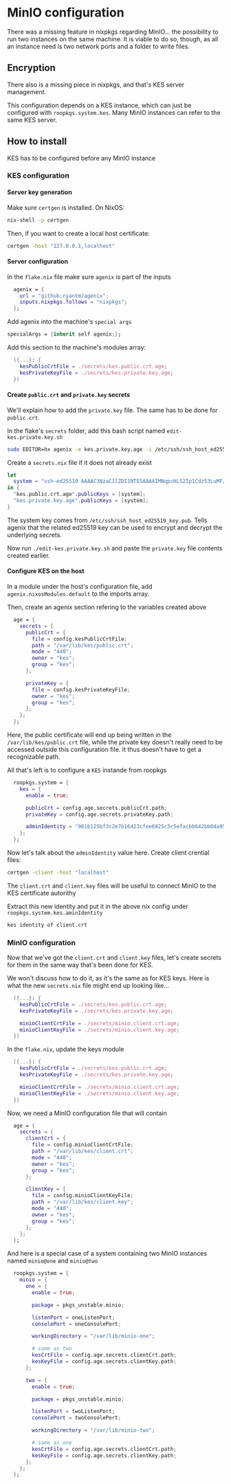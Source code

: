 # MinIO configuration

There was a missing feature in nixpkgs regarding MinIO... the possibility to run two instances 
on the same machine. It is viable to do so, though, as all an instance need is two network ports
and a folder to write files.

## Encryption

There also is a missing piece in nixpkgs, and that's KES server management.

This configuration depends on a KES instance, which can just be configured with `roopkgs.system.kes`.
Many MinIO instances can refer to the same KES server.

## How to install

KES has to be configured before any MinIO instance

### KES configuration

#### Server key generation

Make sure `certgen` is installed. On NixOS:

```bash
nix-shell -p certgen
```

Then, if you want to create a local host certificate:

```bash
certgen -host "127.0.0.1,localhost"
```

#### Server configuration

In the `flake.nix` file make sure `agenix` is part of the inputs

```nix
  agenix = {
    url = "github:ryantm/agenix";
    inputs.nixpkgs.follows = "nixpkgs";
  };
```

Add agenix into the machine's `special args`

```nix
specialArgs = {inherit self agenix;};
```

Add this section to the machine's modules array:

```nix
  ({...}: {
    kesPublicCrtFile = ./secrets/kes.public.crt.age;
    kesPrivateKeyFile = ./secrets/kes.private.key.age;
  })
```

#### Create `public.crt` and `private.key` secrets

We'll explain how to add the `private.key` file. The same has to be done for `public.crt`.

In the flake's `secrets` folder, add this bash script named `edit-kes.private.key.sh`

```bash
sudo EDITOR=hx agenix -e kes.private.key.age -i /etc/ssh/ssh_host_ed25519_key
```

Create a `secrets.nix` file if it does not already exist

```nix
let
  system = "ssh-ed25519 AAAAC3NzaC1lZDI1NTE5AAAAIMNqpcHLS2Ip1Cdz53LuMF/znGtsLWeA4vr3WLETb9sZ";
in {
  "kes.public.crt.age".publicKeys = [system];
  "kes.private.key.age".publicKeys = [system];
}
```

The system key comes from `/etc/ssh/ssh_host_ed25519_key.pub`. Tells agenix that the related
ed25519 key can be used to encrypt and decrypt the underlying secrets.

Now run `./edit-kes.private.key.sh` and paste the `private.key` file contents created earlier.

#### Configure KES on the host

In a module under the host's configuration file, add `agenix.nixosModules.default` to the imports
array.

Then, create an agenix section refering to the variables created above

```nix
  age = {
    secrets = {
      publicCrt = {
        file = config.kesPublicCrtFile;
        path = "/var/lib/kes/public.crt";
        mode = "440";
        owner = "kes";
        group = "kes";
      };

      privateKey = {
        file = config.kesPrivateKeyFile;
        owner = "kes";
        group = "kes";
      };
    };
  };
```

Here, the public certificate will end up being written in the `/var/lib/kes/public.crt` file, while
the private key doesn't really need to be accessed outside this configuration file. It thus doesn't
have to get a recognizable path.

All that's left is to configure a `KES` instande from roopkgs

```nix
  roopkgs.system = {
    kes = {
      enable = true;

      publicCrt = config.age.secrets.publicCrt.path;
      privateKey = config.age.secrets.privateKey.path;

      adminIdentity = "901b125bf3c2e7b16423cfee6825c3c5efacbb642bb04a95ee39bfa61480c112";
    };
  };
```

Now let's talk about the `adminIdentity` value here. Create client crential files:

```bash
certgen -client -host "localhost"
```

The `client.crt` and `client.key` files will be useful to connect MinIO to the KES certificate autorithy

Extract this new identity and put it in the above nix config under `roopkgs.system.kes.aminIdentity`

```bash
kes identity of client.crt
```


### MinIO configuration

Now that we've got the `client.crt` and `client.key` files, let's create secrets for them in the same way
that's been done for KES.

We won't discuss how to do it, as it's the same as for KES keys. Here is what the new `secrets.nix` file 
might end up looking like...

```nix
  ({...}: {
    kesPublicCrtFile = ./secrets/kes.public.crt.age;
    kesPrivateKeyFile = ./secrets/kes.private.key.age;

    minioClientCrtFile = ./secrets/minio.client.crt.age;
    minioClientKeyFile = ./secrets/minio.client.key.age;
  })
```

In the `flake.nix`, update the keys module

```nix
  ({...}: {
    kesPublicCrtFile = ./secrets/kes.public.crt.age;
    kesPrivateKeyFile = ./secrets/kes.private.key.age;

    minioClientCrtFile = ./secrets/minio.client.crt.age;
    minioClientKeyFile = ./secrets/minio.client.key.age;
  })
```

Now, we need a MinIO configuration file that will contain

```nix
  age = {
    secrets = {
      clientCrt = {
        file = config.minioClientCrtFile;
        path = "/var/lib/kes/client.crt";
        mode = "440";
        owner = "kes";
        group = "kes";
      };

      clientKey = {
        file = config.minioClientKeyFile;
        path = "/var/lib/kes/client.key";
        mode = "440";
        owner = "kes";
        group = "kes";
      };
    };
  };
```

And here is a special case of a system containing two MinIO instances named `minio@one` and `minio@two`

```nix
  roopkgs.system = {
    minio = {
      one = {
        enable = true;

        package = pkgs_unstable.minio;

        listenPort = oneListenPort;
        consolePort = oneConsolePort;

        workingDirectory = "/var/lib/minio-one";

        # same as two
        kesCrtFile = config.age.secrets.clientCrt.path;
        kesKeyFile = config.age.secrets.clientKey.path;
      };

      two = {
        enable = true;

        package = pkgs_unstable.minio;

        listenPort = twoListenPort;
        consolePort = twoConsolePort;

        workingDirectory = "/var/lib/minio-two";

        # same as one
        kesCrtFile = config.age.secrets.clientCrt.path;
        kesKeyFile = config.age.secrets.clientKey.path;
      };
    };
  };
```
